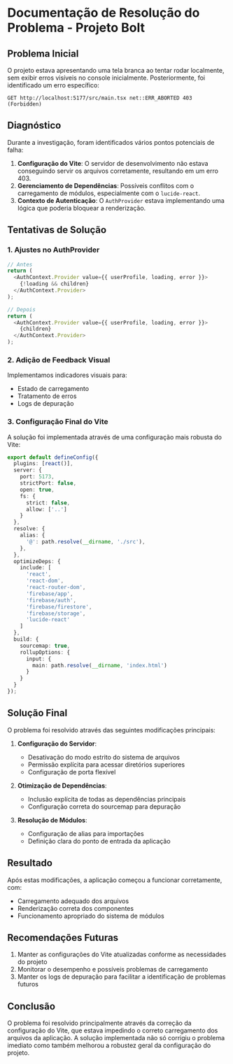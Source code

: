 # Documentação de Resolução do Problema - Projeto Bolt

## Problema Inicial
O projeto estava apresentando uma tela branca ao tentar rodar localmente, sem exibir erros visíveis no console inicialmente. Posteriormente, foi identificado um erro específico:
```
GET http://localhost:5177/src/main.tsx net::ERR_ABORTED 403 (Forbidden)
```

## Diagnóstico
Durante a investigação, foram identificados vários pontos potenciais de falha:

1. **Configuração do Vite**: O servidor de desenvolvimento não estava conseguindo servir os arquivos corretamente, resultando em um erro 403.
2. **Gerenciamento de Dependências**: Possíveis conflitos com o carregamento de módulos, especialmente com o `lucide-react`.
3. **Contexto de Autenticação**: O `AuthProvider` estava implementando uma lógica que poderia bloquear a renderização.

## Tentativas de Solução

### 1. Ajustes no AuthProvider
```typescript
// Antes
return (
  <AuthContext.Provider value={{ userProfile, loading, error }}>
    {!loading && children}
  </AuthContext.Provider>
);

// Depois
return (
  <AuthContext.Provider value={{ userProfile, loading, error }}>
    {children}
  </AuthContext.Provider>
);
```

### 2. Adição de Feedback Visual
Implementamos indicadores visuais para:
- Estado de carregamento
- Tratamento de erros
- Logs de depuração

### 3. Configuração Final do Vite
A solução foi implementada através de uma configuração mais robusta do Vite:

```typescript
export default defineConfig({
  plugins: [react()],
  server: {
    port: 5173,
    strictPort: false,
    open: true,
    fs: {
      strict: false,
      allow: ['..']
    }
  },
  resolve: {
    alias: {
      '@': path.resolve(__dirname, './src'),
    },
  },
  optimizeDeps: {
    include: [
      'react', 
      'react-dom', 
      'react-router-dom', 
      'firebase/app', 
      'firebase/auth', 
      'firebase/firestore', 
      'firebase/storage', 
      'lucide-react'
    ]
  },
  build: {
    sourcemap: true,
    rollupOptions: {
      input: {
        main: path.resolve(__dirname, 'index.html')
      }
    }
  }
});
```

## Solução Final
O problema foi resolvido através das seguintes modificações principais:

1. **Configuração do Servidor**:
   - Desativação do modo estrito do sistema de arquivos
   - Permissão explícita para acessar diretórios superiores
   - Configuração de porta flexível

2. **Otimização de Dependências**:
   - Inclusão explícita de todas as dependências principais
   - Configuração correta do sourcemap para depuração

3. **Resolução de Módulos**:
   - Configuração de alias para importações
   - Definição clara do ponto de entrada da aplicação

## Resultado
Após estas modificações, a aplicação começou a funcionar corretamente, com:
- Carregamento adequado dos arquivos
- Renderização correta dos componentes
- Funcionamento apropriado do sistema de módulos

## Recomendações Futuras
1. Manter as configurações do Vite atualizadas conforme as necessidades do projeto
2. Monitorar o desempenho e possíveis problemas de carregamento
3. Manter os logs de depuração para facilitar a identificação de problemas futuros

## Conclusão
O problema foi resolvido principalmente através da correção da configuração do Vite, que estava impedindo o correto carregamento dos arquivos da aplicação. A solução implementada não só corrigiu o problema imediato como também melhorou a robustez geral da configuração do projeto.

